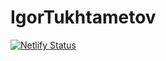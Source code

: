 # IgorTukhtametov
[![Netlify Status](https://api.netlify.com/api/v1/badges/6c897768-4811-45d5-a16f-612ffeaa05a8/deploy-status)](https://app.netlify.com/sites/wondrous-profiterole-c46209/deploys)
